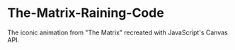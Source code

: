 # The-Matrix-Raining-Code
The iconic animation from "The Matrix" recreated with JavaScript's Canvas API.
